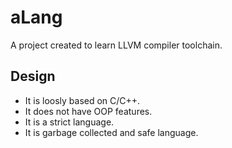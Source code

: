 # aLang

A project created to learn LLVM compiler toolchain.

## Design

- It is loosly based on C/C++.
- It does not have OOP features.
- It is a strict language.
- It is garbage collected and safe language.
